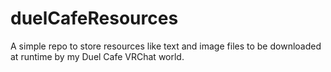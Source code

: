 # duelCafeResources
A simple repo to store resources like text and image files to be downloaded at runtime by my Duel Cafe VRChat world.
